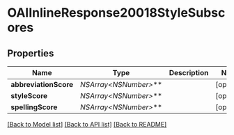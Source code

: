 # OAIInlineResponse20018StyleSubscores

## Properties
Name | Type | Description | Notes
------------ | ------------- | ------------- | -------------
**abbreviationScore** | **NSArray&lt;NSNumber*&gt;*** |  | [optional] 
**styleScore** | **NSArray&lt;NSNumber*&gt;*** |  | [optional] 
**spellingScore** | **NSArray&lt;NSNumber*&gt;*** |  | [optional] 

[[Back to Model list]](../README.md#documentation-for-models) [[Back to API list]](../README.md#documentation-for-api-endpoints) [[Back to README]](../README.md)


